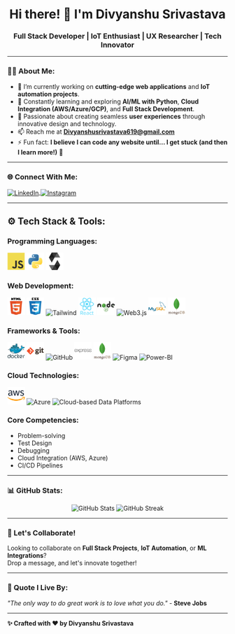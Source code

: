 <h1 align="center">Hi there! 👋 I'm Divyanshu Srivastava</h1>
<h3 align="center">Full Stack Developer | IoT Enthusiast | UX Researcher | Tech Innovator</h3>

---

### 👨‍💻 About Me:
- 🔭 I’m currently working on **cutting-edge web applications** and **IoT automation projects**.
- 🌱 Constantly learning and exploring **AI/ML with Python**, **Cloud Integration (AWS/Azure/GCP)**, and **Full Stack Development**.
- 🎨 Passionate about creating seamless **user experiences** through innovative design and technology.
- 📫 Reach me at **[Divyanshusrivastava619@gmail.com](mailto:Divyanshusrivastava619@gmail.com)**
- ⚡ Fun fact: **I believe I can code any website until... I get stuck (and then I learn more!)** 🚀

---

### 🌐 Connect With Me:
<p align="left">
  <a href="https://linkedin.com/in/divyanshu-srivastava-558403215" target="_blank">
    <img align="center" src="https://raw.githubusercontent.com/rahuldkjain/github-profile-readme-generator/master/src/images/icons/Social/linked-in-alt.svg" alt="LinkedIn" height="30" width="40" />
  </a>
  <a href="https://instagram.com/_._divyanshu___" target="blank">
    <img align="center" src="https://raw.githubusercontent.com/rahuldkjain/github-profile-readme-generator/master/src/images/icons/Social/instagram.svg" alt="Instagram" height="30" width="40" />
  </a>
</p>

---

## ⚙️ Tech Stack & Tools:

### Programming Languages:
<p>
  <img src="https://raw.githubusercontent.com/devicons/devicon/master/icons/javascript/javascript-original.svg" alt="JavaScript" width="40" height="40"/>
  <img src="https://raw.githubusercontent.com/devicons/devicon/master/icons/python/python-original.svg" alt="Python" width="40" height="40"/>
  <img src="https://raw.githubusercontent.com/devicons/devicon/master/icons/solidity/solidity-original.svg" alt="Solidity" width="40" height="40"/>
</p>

### Web Development:
<p>
  <img src="https://raw.githubusercontent.com/devicons/devicon/master/icons/html5/html5-original-wordmark.svg" alt="HTML5" width="40" height="40"/>
  <img src="https://raw.githubusercontent.com/devicons/devicon/master/icons/css3/css3-original-wordmark.svg" alt="CSS3" width="40" height="40"/>
  <img src="https://www.vectorlogo.zone/logos/tailwindcss/tailwindcss-icon.svg" alt="Tailwind" width="40" height="40"/>
  <img src="https://raw.githubusercontent.com/devicons/devicon/master/icons/react/react-original-wordmark.svg" alt="React" width="40" height="40"/>
  <img src="https://raw.githubusercontent.com/devicons/devicon/master/icons/nodejs/nodejs-original-wordmark.svg" alt="Node.js" width="40" height="40"/>
  <img src="https://upload.wikimedia.org/wikipedia/commons/9/98/Solidity_logo.svg" alt="Web3.js" width="40" height="40"/>
  <img src="https://raw.githubusercontent.com/devicons/devicon/master/icons/mysql/mysql-original-wordmark.svg" alt="SQL" width="40" height="40"/>
  <img src="https://raw.githubusercontent.com/devicons/devicon/master/icons/mongodb/mongodb-original-wordmark.svg" alt="NoSQL" width="40" height="40"/>
</p>

### Frameworks & Tools:
<p>
  <img src="https://raw.githubusercontent.com/devicons/devicon/master/icons/docker/docker-original-wordmark.svg" alt="Docker" width="40" height="40"/>
  <img src="https://raw.githubusercontent.com/devicons/devicon/master/icons/git/git-original-wordmark.svg" alt="GIT" width="40" height="40"/>
  <img src="https://www.vectorlogo.zone/logos/github/github-icon.svg" alt="GitHub" width="40" height="40"/>
  <img src="https://raw.githubusercontent.com/devicons/devicon/master/icons/express/express-original-wordmark.svg" alt="Express.js" width="40" height="40"/>
  <img src="https://raw.githubusercontent.com/devicons/devicon/master/icons/mongodb/mongodb-original-wordmark.svg" alt="MongoDB" width="40" height="40"/>
  <img src="https://www.vectorlogo.zone/logos/figma/figma-icon.svg" alt="Figma" width="40" height="40"/>
  <img src="https://upload.wikimedia.org/wikipedia/commons/c/cf/New_Power_BI_Logo.svg" alt="Power-BI" width="40" height="40"/>
</p>

### Cloud Technologies:
<p>
  <img src="https://raw.githubusercontent.com/devicons/devicon/master/icons/amazonwebservices/amazonwebservices-original-wordmark.svg" alt="AWS" width="40" height="40"/>
  <img src="https://www.vectorlogo.zone/logos/microsoft_azure/microsoft_azure-icon.svg" alt="Azure" width="40" height="40"/>
  <img src="https://www.vectorlogo.zone/logos/google_cloud/google_cloud-icon.svg" alt="Cloud-based Data Platforms" width="40" height="40"/>
</p>

### Core Competencies:
- Problem-solving  
- Test Design  
- Debugging  
- Cloud Integration (AWS, Azure)  
- CI/CD Pipelines  



---

### 📊 GitHub Stats:
<p align="center">
  <img src="https://github-readme-stats.vercel.app/api?username=divyanshu1712&show_icons=true&theme=radical" alt="GitHub Stats" />
  <img src="https://github-readme-streak-stats.herokuapp.com/?user=divyanshu1712&theme=radical" alt="GitHub Streak" />
</p>

---

### 🚀 Let's Collaborate!
Looking to collaborate on **Full Stack Projects**, **IoT Automation**, or **ML Integrations**?  
Drop a message, and let's innovate together! 

---

### 💬 Quote I Live By:
_"The only way to do great work is to love what you do."_ - **Steve Jobs** 

---

**✨ Crafted with ❤️ by Divyanshu Srivastava**
